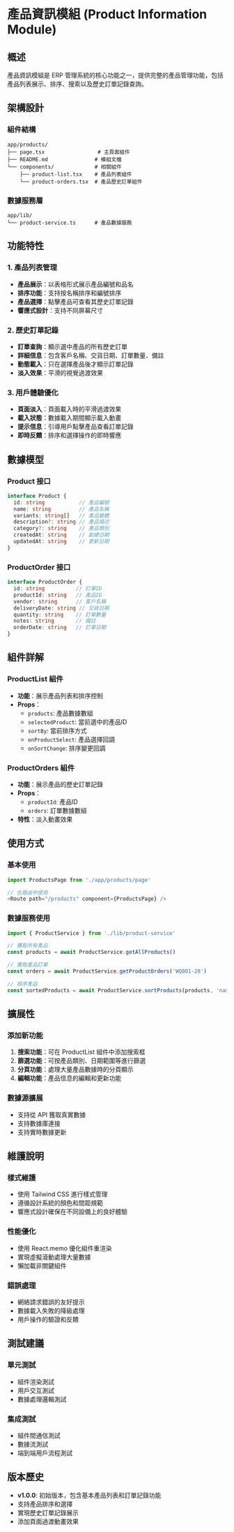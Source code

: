 # 產品資訊模組 (Product Information Module)

## 概述

產品資訊模組是 ERP 管理系統的核心功能之一，提供完整的產品管理功能，包括產品列表展示、排序、搜索以及歷史訂單記錄查詢。

## 架構設計

### 組件結構

```
app/products/
├── page.tsx                 # 主頁面組件
├── README.md               # 模組文檔
└── components/             # 相關組件
    ├── product-list.tsx    # 產品列表組件
    └── product-orders.tsx  # 產品歷史訂單組件
```

### 數據服務層

```
app/lib/
└── product-service.ts      # 產品數據服務
```

## 功能特性

### 1. 產品列表管理
- **產品展示**：以表格形式展示產品編號和品名
- **排序功能**：支持按名稱排序和編號排序
- **產品選擇**：點擊產品可查看其歷史訂單記錄
- **響應式設計**：支持不同屏幕尺寸

### 2. 歷史訂單記錄
- **訂單查詢**：顯示選中產品的所有歷史訂單
- **詳細信息**：包含客戶名稱、交貨日期、訂單數量、備註
- **動態載入**：只在選擇產品後才顯示訂單記錄
- **淡入效果**：平滑的視覺過渡效果

### 3. 用戶體驗優化
- **頁面淡入**：頁面載入時的平滑過渡效果
- **載入狀態**：數據載入期間顯示載入動畫
- **提示信息**：引導用戶點擊產品查看訂單記錄
- **即時反饋**：排序和選擇操作的即時響應

## 數據模型

### Product 接口
```typescript
interface Product {
  id: string           // 產品編號
  name: string         // 產品名稱
  variants: string[]   // 產品變體
  description?: string // 產品描述
  category?: string    // 產品類別
  createdAt: string    // 創建日期
  updatedAt: string    // 更新日期
}
```

### ProductOrder 接口
```typescript
interface ProductOrder {
  id: string          // 訂單ID
  productId: string   // 產品ID
  vendor: string      // 客戶名稱
  deliveryDate: string // 交貨日期
  quantity: string    // 訂單數量
  notes: string       // 備註
  orderDate: string   // 訂單日期
}
```

## 組件詳解

### ProductList 組件
- **功能**：展示產品列表和排序控制
- **Props**：
  - `products`: 產品數據數組
  - `selectedProduct`: 當前選中的產品ID
  - `sortBy`: 當前排序方式
  - `onProductSelect`: 產品選擇回調
  - `onSortChange`: 排序變更回調

### ProductOrders 組件
- **功能**：展示產品的歷史訂單記錄
- **Props**：
  - `productId`: 產品ID
  - `orders`: 訂單數據數組
- **特性**：淡入動畫效果

## 使用方式

### 基本使用
```typescript
import ProductsPage from './app/products/page'

// 在路由中使用
<Route path="/products" component={ProductsPage} />
```

### 數據服務使用
```typescript
import { ProductService } from './lib/product-service'

// 獲取所有產品
const products = await ProductService.getAllProducts()

// 獲取產品訂單
const orders = await ProductService.getProductOrders('WQ001-28')

// 排序產品
const sortedProducts = await ProductService.sortProducts(products, 'name')
```

## 擴展性

### 添加新功能
1. **搜索功能**：可在 ProductList 組件中添加搜索框
2. **篩選功能**：可按產品類別、日期範圍等進行篩選
3. **分頁功能**：處理大量產品數據時的分頁顯示
4. **編輯功能**：產品信息的編輯和更新功能

### 數據源擴展
- 支持從 API 獲取真實數據
- 支持數據庫連接
- 支持實時數據更新

## 維護說明

### 樣式維護
- 使用 Tailwind CSS 進行樣式管理
- 遵循設計系統的顏色和間距規範
- 響應式設計確保在不同設備上的良好體驗

### 性能優化
- 使用 React.memo 優化組件重渲染
- 實現虛擬滾動處理大量數據
- 懶加載非關鍵組件

### 錯誤處理
- 網絡請求錯誤的友好提示
- 數據載入失敗的降級處理
- 用戶操作的驗證和反饋

## 測試建議

### 單元測試
- 組件渲染測試
- 用戶交互測試
- 數據處理邏輯測試

### 集成測試
- 組件間通信測試
- 數據流測試
- 端到端用戶流程測試

## 版本歷史

- **v1.0.0**: 初始版本，包含基本產品列表和訂單記錄功能
- 支持產品排序和選擇
- 實現歷史訂單記錄展示
- 添加頁面過渡動畫效果 